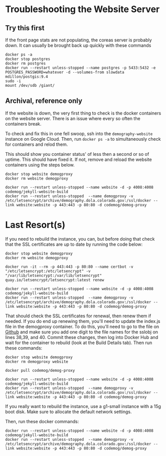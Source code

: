 # Troubleshooting the Website Server

## Try this first

If the front page stats are not populating, the coreas server is probably down. It can usually be brought back up quickly with these commands

```
docker ps -a
docker stop postgres
docker rm postgres
docker run --restart unless-stopped --name postgres -p 5433:5432 -e POSTGRES_PASSWORD=whatever -d --volumes-from slowdata mdillon/postgis:9.4
sudo -i
mount /dev/sdb /giant/

```

## Archival, reference only

If the website is down, the very first thing to check is the docker containers on the website server. There is an issue where every so often the containers break.

To check and fix this in one fell swoop, ssh into the `demography-website` instance on Google Cloud.  Then, run `docker ps -a` to simultaneously check for containers and relod them.

This should show you container status' of less then a second or so of uptime.  This should have fixed it.  If not, remove and reload the website containers using the steps below.

```
docker stop website demogproxy
docker rm website demogproxy

docker run --restart unless-stopped --name website -d -p 4008:4008 codemog/jekyll-website-build
docker run --restart unless-stopped  --name demogproxy -v /etc/letsencrypt/archive/demography.dola.colorado.gov:/ssl/docker --link website:website -p 443:443 -p 80:80 -d codemog/demog-proxy

```

# Last Resort(s)

If you need to rebuild the instance, you can, but before doing that check that the SSL certificates are up to date by running the code below:

```
docker stop website demogproxy
docker rm website demogproxy

docker run -it --rm -p 443:443 -p 80:80 --name certbot -v "/etc/letsencrypt:/etc/letsencrypt" -v "/var/lib/letsencrypt:/var/lib/letsencrypt" quay.io/letsencrypt/letsencrypt:latest renew

docker run --restart unless-stopped --name website -d -p 4008:4008 codemog/jekyll-website-build
docker run --restart unless-stopped  --name demogproxy -v /etc/letsencrypt/archive/demography.dola.colorado.gov:/ssl/docker --link website:website -p 443:443 -p 80:80 -d codemog/demog-proxy

```

That should check the SSL certificates for renewal, then renew them if needed.  If you do end up renewing them, you'll need to update the index.js file in the demogproxy container.
To do this, you'll need to go to the file on [Github](https://github.com/ColoradoDemography/demog-proxy/blob/master/index.js) and make sure you add one digit to the file names for the sslobj on lines 38,39, and 40.
Commit these changes, then log into Docker Hub and wait for the container to rebuild (look at the Build Details tab). 
Then run these commands:

``` 
docker stop website demogproxy
docker rm demogproxy website

docker pull codemog/demog-proxy

docker run --restart unless-stopped --name website -d -p 4008:4008 codemog/jekyll-website-build
docker run --restart unless-stopped  --name demogproxy -v /etc/letsencrypt/archive/demography.dola.colorado.gov:/ssl/docker --link website:website -p 443:443 -p 80:80 -d codemog/demog-proxy

```

If you really want to rebuild the instance, use a g1-small instance with a 15g boot disk.  Make sure to allocate the default network settings.

Then, run these docker commands:

```
docker run --restart unless-stopped --name website -d -p 4008:4008 codemog/jekyll-website-build
docker run --restart unless-stopped  --name demogproxy -v /etc/letsencrypt/archive/demography.dola.colorado.gov:/ssl/docker --link website:website -p 443:443 -p 80:80 -d codemog/demog-proxy

```

